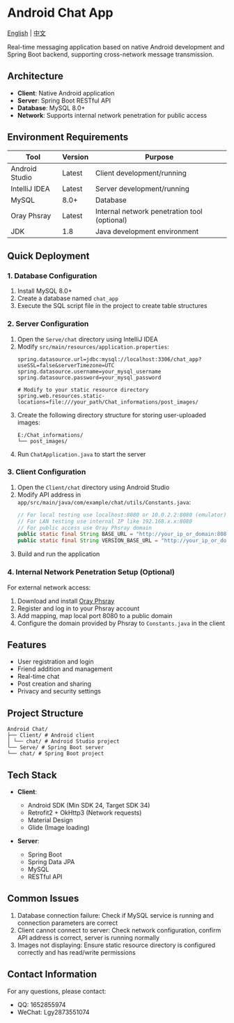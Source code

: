 # Android Chat App

[English](./README.md) | [中文](./README_CN.md)

Real-time messaging application based on native Android development and Spring Boot backend, supporting cross-network message transmission.

## Architecture

- **Client**: Native Android application
- **Server**: Spring Boot RESTful API
- **Database**: MySQL 8.0+
- **Network**: Supports internal network penetration for public access

## Environment Requirements

| Tool | Version | Purpose |
|------|---------|---------|
| Android Studio | Latest | Client development/running |
| IntelliJ IDEA | Latest | Server development/running |
| MySQL | 8.0+ | Database |
| Oray Phsray | Latest | Internal network penetration tool (optional) |
| JDK | 1.8 | Java development environment |

## Quick Deployment

### 1. Database Configuration

1. Install MySQL 8.0+
2. Create a database named `chat_app`
3. Execute the SQL script file in the project to create table structures

### 2. Server Configuration

1. Open the `Serve/chat` directory using IntelliJ IDEA
2. Modify `src/main/resources/application.properties`:
   ```properties
   spring.datasource.url=jdbc:mysql://localhost:3306/chat_app?useSSL=false&serverTimezone=UTC
   spring.datasource.username=your_mysql_username
   spring.datasource.password=your_mysql_password
   
   # Modify to your static resource directory
   spring.web.resources.static-locations=file:///your_path/Chat_informations/post_images/
   ```
3. Create the following directory structure for storing user-uploaded images:
   ```
   E:/Chat_informations/
   └── post_images/
   ```
4. Run `ChatApplication.java` to start the server

### 3. Client Configuration

1. Open the `Client/chat` directory using Android Studio
2. Modify API address in `app/src/main/java/com/example/chat/utils/Constants.java`:
   ```java
   // For local testing use localhost:8080 or 10.0.2.2:8080 (emulator)
   // For LAN testing use internal IP like 192.168.x.x:8080
   // For public access use Oray Phsray domain
   public static final String BASE_URL = "http://your_ip_or_domain:8080/api";
   public static final String VERSION_BASE_URL = "http://your_ip_or_domain:8080/";
   ```
3. Build and run the application

### 4. Internal Network Penetration Setup (Optional)

For external network access:
1. Download and install [Oray Phsray](https://hsk.oray.com/)
2. Register and log in to your Phsray account
3. Add mapping, map local port 8080 to a public domain
4. Configure the domain provided by Phsray to `Constants.java` in the client

## Features

- User registration and login
- Friend addition and management
- Real-time chat
- Post creation and sharing
- Privacy and security settings

## Project Structure

```
Android Chat/
├── Client/ # Android client
│ └── chat/ # Android Studio project
└── Serve/ # Spring Boot server
└── chat/ # Spring Boot project
```


## Tech Stack

- **Client**:
  - Android SDK (Min SDK 24, Target SDK 34)
  - Retrofit2 + OkHttp3 (Network requests)
  - Material Design
  - Glide (Image loading)

- **Server**:
  - Spring Boot
  - Spring Data JPA
  - MySQL
  - RESTful API

## Common Issues

1. Database connection failure: Check if MySQL service is running and connection parameters are correct
2. Client cannot connect to server: Check network configuration, confirm API address is correct, server is running normally
3. Images not displaying: Ensure static resource directory is configured correctly and has read/write permissions

## Contact Information

For any questions, please contact:

- QQ: 1652855974
- WeChat: Lgy2873551074

